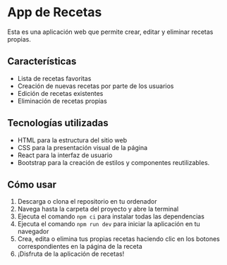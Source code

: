 # App de Recetas

Esta es una aplicación web que permite crear, editar y eliminar recetas propias.

## Características

- Lista de recetas favoritas
- Creación de nuevas recetas por parte de los usuarios
- Edición de recetas existentes
- Eliminación de recetas propias

## Tecnologías utilizadas

- HTML para la estructura del sitio web
- CSS para la presentación visual de la página
- React para la interfaz de usuario
- Bootstrap para la creación de estilos y componentes reutilizables.

## Cómo usar

1. Descarga o clona el repositorio en tu ordenador
2. Navega hasta la carpeta del proyecto y abre la terminal
3. Ejecuta el comando `npm ci` para instalar todas las dependencias
4. Ejecuta el comando `npm run dev` para iniciar la aplicación en tu navegador
5. Crea, edita o elimina tus propias recetas haciendo clic en los botones correspondientes en la página de la receta
6. ¡Disfruta de la aplicación de recetas!
